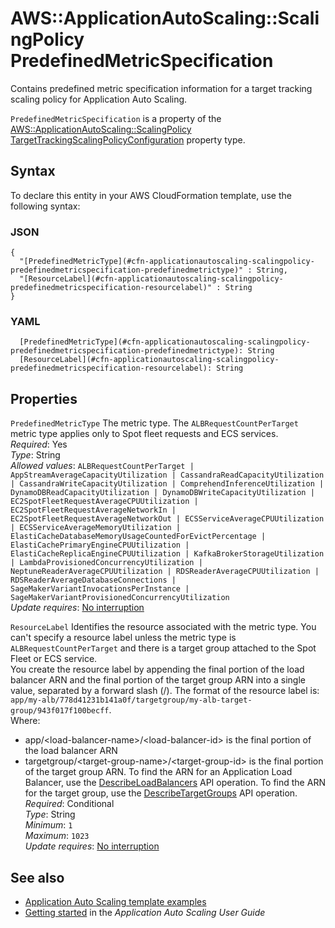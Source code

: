 # AWS::ApplicationAutoScaling::ScalingPolicy PredefinedMetricSpecification<a name="aws-properties-applicationautoscaling-scalingpolicy-predefinedmetricspecification"></a>

Contains predefined metric specification information for a target tracking scaling policy for Application Auto Scaling\.

`PredefinedMetricSpecification` is a property of the [AWS::ApplicationAutoScaling::ScalingPolicy TargetTrackingScalingPolicyConfiguration](https://docs.aws.amazon.com/AWSCloudFormation/latest/UserGuide/aws-properties-applicationautoscaling-scalingpolicy-targettrackingscalingpolicyconfiguration.html) property type\. 

## Syntax<a name="aws-properties-applicationautoscaling-scalingpolicy-predefinedmetricspecification-syntax"></a>

To declare this entity in your AWS CloudFormation template, use the following syntax:

### JSON<a name="aws-properties-applicationautoscaling-scalingpolicy-predefinedmetricspecification-syntax.json"></a>

```
{
  "[PredefinedMetricType](#cfn-applicationautoscaling-scalingpolicy-predefinedmetricspecification-predefinedmetrictype)" : String,
  "[ResourceLabel](#cfn-applicationautoscaling-scalingpolicy-predefinedmetricspecification-resourcelabel)" : String
}
```

### YAML<a name="aws-properties-applicationautoscaling-scalingpolicy-predefinedmetricspecification-syntax.yaml"></a>

```
  [PredefinedMetricType](#cfn-applicationautoscaling-scalingpolicy-predefinedmetricspecification-predefinedmetrictype): String
  [ResourceLabel](#cfn-applicationautoscaling-scalingpolicy-predefinedmetricspecification-resourcelabel): String
```

## Properties<a name="aws-properties-applicationautoscaling-scalingpolicy-predefinedmetricspecification-properties"></a>

`PredefinedMetricType`  <a name="cfn-applicationautoscaling-scalingpolicy-predefinedmetricspecification-predefinedmetrictype"></a>
The metric type\. The `ALBRequestCountPerTarget` metric type applies only to Spot fleet requests and ECS services\.   
*Required*: Yes  
*Type*: String  
*Allowed values*: `ALBRequestCountPerTarget | AppStreamAverageCapacityUtilization | CassandraReadCapacityUtilization | CassandraWriteCapacityUtilization | ComprehendInferenceUtilization | DynamoDBReadCapacityUtilization | DynamoDBWriteCapacityUtilization | EC2SpotFleetRequestAverageCPUUtilization | EC2SpotFleetRequestAverageNetworkIn | EC2SpotFleetRequestAverageNetworkOut | ECSServiceAverageCPUUtilization | ECSServiceAverageMemoryUtilization | ElastiCacheDatabaseMemoryUsageCountedForEvictPercentage | ElastiCachePrimaryEngineCPUUtilization | ElastiCacheReplicaEngineCPUUtilization | KafkaBrokerStorageUtilization | LambdaProvisionedConcurrencyUtilization | NeptuneReaderAverageCPUUtilization | RDSReaderAverageCPUUtilization | RDSReaderAverageDatabaseConnections | SageMakerVariantInvocationsPerInstance | SageMakerVariantProvisionedConcurrencyUtilization`  
*Update requires*: [No interruption](https://docs.aws.amazon.com/AWSCloudFormation/latest/UserGuide/using-cfn-updating-stacks-update-behaviors.html#update-no-interrupt)

`ResourceLabel`  <a name="cfn-applicationautoscaling-scalingpolicy-predefinedmetricspecification-resourcelabel"></a>
Identifies the resource associated with the metric type\. You can't specify a resource label unless the metric type is `ALBRequestCountPerTarget` and there is a target group attached to the Spot Fleet or ECS service\.  
You create the resource label by appending the final portion of the load balancer ARN and the final portion of the target group ARN into a single value, separated by a forward slash \(/\)\. The format of the resource label is:  
 `app/my-alb/778d41231b141a0f/targetgroup/my-alb-target-group/943f017f100becff`\.  
Where:  
+ app/<load\-balancer\-name>/<load\-balancer\-id> is the final portion of the load balancer ARN
+ targetgroup/<target\-group\-name>/<target\-group\-id> is the final portion of the target group ARN\.
To find the ARN for an Application Load Balancer, use the [DescribeLoadBalancers](https://docs.aws.amazon.com/elasticloadbalancing/latest/APIReference/API_DescribeLoadBalancers.html) API operation\. To find the ARN for the target group, use the [DescribeTargetGroups](https://docs.aws.amazon.com/elasticloadbalancing/latest/APIReference/API_DescribeTargetGroups.html) API operation\.  
*Required*: Conditional  
*Type*: String  
*Minimum*: `1`  
*Maximum*: `1023`  
*Update requires*: [No interruption](https://docs.aws.amazon.com/AWSCloudFormation/latest/UserGuide/using-cfn-updating-stacks-update-behaviors.html#update-no-interrupt)

## See also<a name="aws-properties-applicationautoscaling-scalingpolicy-predefinedmetricspecification--seealso"></a>
+ [Application Auto Scaling template examples](https://docs.aws.amazon.com/AWSCloudFormation/latest/UserGuide/quickref-autoscaling.html#scenario-app-as-template-examples)
+ [Getting started](https://docs.aws.amazon.com/autoscaling/application/userguide/getting-started.html) in the *Application Auto Scaling User Guide*

